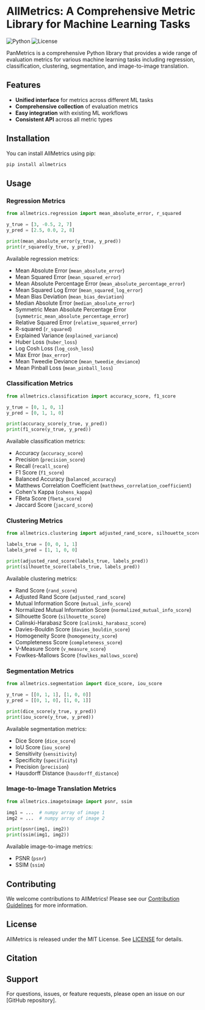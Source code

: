 # AllMetrics: A Comprehensive Metric Library for Machine Learning Tasks

![Python](https://img.shields.io/badge/python-3.7%2B-blue)
![License](https://img.shields.io/badge/license-MIT-green)

PanMetrics is a comprehensive Python library that provides a wide range of evaluation metrics for various machine learning tasks including regression, classification, clustering, segmentation, and image-to-image translation.

## Features

- **Unified interface** for metrics across different ML tasks
- **Comprehensive collection** of evaluation metrics
- **Easy integration** with existing ML workflows
- **Consistent API** across all metric types

## Installation

You can install AllMetrics using pip:

```bash
pip install allmetrics
```

## Usage

### Regression Metrics

```python
from allmetrics.regression import mean_absolute_error, r_squared

y_true = [3, -0.5, 2, 7]
y_pred = [2.5, 0.0, 2, 8]

print(mean_absolute_error(y_true, y_pred))
print(r_squared(y_true, y_pred))
```

Available regression metrics:
- Mean Absolute Error (`mean_absolute_error`)
- Mean Squared Error (`mean_squared_error`)
- Mean Absolute Percentage Error (`mean_absolute_percentage_error`)
- Mean Squared Log Error (`mean_squared_log_error`)
- Mean Bias Deviation (`mean_bias_deviation`)
- Median Absolute Error (`median_absolute_error`)
- Symmetric Mean Absolute Percentage Error (`symmetric_mean_absolute_percentage_error`)
- Relative Squared Error (`relative_squared_error`)
- R-squared (`r_squared`)
- Explained Variance (`explained_variance`)
- Huber Loss (`huber_loss`)
- Log Cosh Loss (`log_cosh_loss`)
- Max Error (`max_error`)
- Mean Tweedie Deviance (`mean_tweedie_deviance`)
- Mean Pinball Loss (`mean_pinball_loss`)

### Classification Metrics

```python
from allmetrics.classification import accuracy_score, f1_score

y_true = [0, 1, 0, 1]
y_pred = [0, 1, 1, 0]

print(accuracy_score(y_true, y_pred))
print(f1_score(y_true, y_pred))
```

Available classification metrics:
- Accuracy (`accuracy_score`)
- Precision (`precision_score`)
- Recall (`recall_score`)
- F1 Score (`f1_score`)
- Balanced Accuracy (`balanced_accuracy`)
- Matthews Correlation Coefficient (`matthews_correlation_coefficient`)
- Cohen's Kappa (`cohens_kappa`)
- FBeta Score (`fbeta_score`)
- Jaccard Score (`jaccard_score`)

### Clustering Metrics

```python
from allmetrics.clustering import adjusted_rand_score, silhouette_score

labels_true = [0, 0, 1, 1]
labels_pred = [1, 1, 0, 0]

print(adjusted_rand_score(labels_true, labels_pred))
print(silhouette_score(labels_true, labels_pred))
```

Available clustering metrics:
- Rand Score (`rand_score`)
- Adjusted Rand Score (`adjusted_rand_score`)
- Mutual Information Score (`mutual_info_score`)
- Normalized Mutual Information Score (`normalized_mutual_info_score`)
- Silhouette Score (`silhouette_score`)
- Calinski-Harabasz Score (`calinski_harabasz_score`)
- Davies-Bouldin Score (`davies_bouldin_score`)
- Homogeneity Score (`homogeneity_score`)
- Completeness Score (`completeness_score`)
- V-Measure Score (`v_measure_score`)
- Fowlkes-Mallows Score (`fowlkes_mallows_score`)

### Segmentation Metrics

```python
from allmetrics.segmentation import dice_score, iou_score

y_true = [[0, 1, 1], [1, 0, 0]]
y_pred = [[0, 1, 0], [1, 0, 1]]

print(dice_score(y_true, y_pred))
print(iou_score(y_true, y_pred))
```

Available segmentation metrics:
- Dice Score (`dice_score`)
- IoU Score (`iou_score`)
- Sensitivity (`sensitivity`)
- Specificity (`specificity`)
- Precision (`precision`)
- Hausdorff Distance (`hausdorff_distance`)

### Image-to-Image Translation Metrics

```python
from allmetrics.imagetoimage import psnr, ssim

img1 = ...  # numpy array of image 1
img2 = ...  # numpy array of image 2

print(psnr(img1, img2))
print(ssim(img1, img2))
```

Available image-to-image metrics:
- PSNR (`psnr`)
- SSIM (`ssim`)

## Contributing

We welcome contributions to AllMetrics! Please see our [Contribution Guidelines](CONTRIBUTING.md) for more information.

## License

AllMetrics is released under the MIT License. See [LICENSE](LICENSE) for details.

## Citation

<!-- If you use PanMetrics in your research, please consider citing it:

```bibtex
@software{PanMetrics,
  author = {Your Name},
  title = {panmetrics: A Unified Python Library for Standardized Metric Evaluation and Robust Data Validation in Machine Learning},
  year = {2023},
  publisher = {GitHub},
  journal = {GitHub repository},
  howpublished = {\url{https://github.com/yourusername/panmetrics}}
}
``` -->

## Support

For questions, issues, or feature requests, please open an issue on our [GitHub repository].